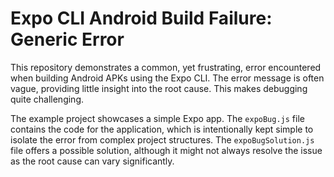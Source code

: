 # Expo CLI Android Build Failure: Generic Error

This repository demonstrates a common, yet frustrating, error encountered when building Android APKs using the Expo CLI. The error message is often vague, providing little insight into the root cause. This makes debugging quite challenging.

The example project showcases a simple Expo app.  The `expoBug.js` file contains the code for the application, which is intentionally kept simple to isolate the error from complex project structures.  The `expoBugSolution.js` file offers a possible solution, although it might not always resolve the issue as the root cause can vary significantly.